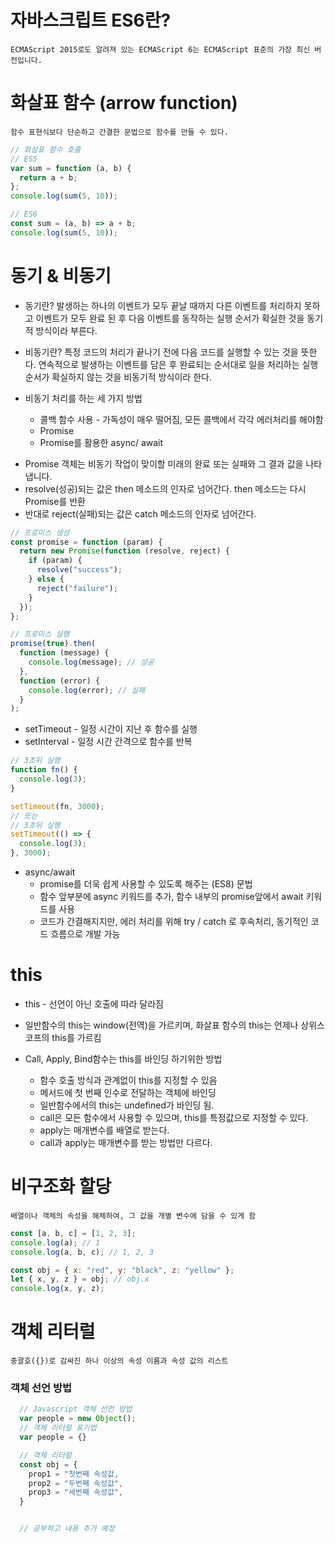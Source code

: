 # 자바스크립트 ES6란?

    ECMAScript 2015로도 알려져 있는 ECMAScript 6는 ECMAScript 표준의 가장 최신 버전입니다.

# 화살표 함수 (arrow function)

    함수 표현식보다 단순하고 간결한 문법으로 함수를 만들 수 있다.

```javascript
// 화살표 함수 호출
// ES5
var sum = function (a, b) {
  return a + b;
};
console.log(sum(5, 10));

// ES6
const sum = (a, b) => a + b;
console.log(sum(5, 10));
```

# 동기 & 비동기

- 동기란? 발생하는 하나의 이벤트가 모두 끝날 때까지 다른 이벤트를 처리하지 못하고 이벤트가 모두 완료 된 후 다음 이벤트를 동작하는 실행 순서가 확실한 것을 동기적 방식이라 부른다.

- 비동기란? 특정 코드의 처리가 끝나기 전에 다음 코드를 실행할 수 있는 것을 뜻한다.
  연속적으로 발생하는 이벤트를 담은 후 완료되는 순서대로 일을 처리하는 실행 순서가 확실하지 않는 것을 비동기적 방식이라 한다.

- 비동기 처리를 하는 세 가지 방법
  - 콜백 함수 사용 - 가독성이 매우 떨어짐, 모든 콜백에서 각각 에러처리를 해야함
  - Promise
  - Promise를 활용한 async/ await

* Promise 객체는 비동기 작업이 맞이할 미래의 완료 또는 실패와 그 결과 값을 나타냅니다.
* resolve(성공)되는 값은 then 메소드의 인자로 넘어간다. then 메소드는 다시 Promise를 반환
* 반대로 reject(실패)되는 값은 catch 메소드의 인자로 넘어간다.

```javascript
// 프로미스 생성
const promise = function (param) {
  return new Promise(function (resolve, reject) {
    if (param) {
      resolve("success");
    } else {
      reject("failure");
    }
  });
};

// 프로미스 실행
promise(true).then(
  function (message) {
    console.log(message); // 성공
  },
  function (error) {
    console.log(error); // 실패
  }
);
```

- setTimeout - 일정 시간이 지난 후 함수를 실행
- setInterval - 일정 시간 간격으로 함수를 반복

```javascript
// 3초뒤 실행
function fn() {
  console.log(3);
}

setTimeout(fn, 3000);
// 또는
// 3초뒤 실행
setTimeout(() => {
  console.log(3);
}, 3000);
```

- async/await
  - promise를 더욱 쉽게 사용할 수 있도록 해주는 (ES8) 문법
  - 함수 앞부분에 async 키워드를 추가, 함수 내부의 promise앞에서 await 키워드를 사용
  - 코드가 간결해지지만, 에러 처리를 위해 try / catch 로 후속처리, 동기적인 코드 흐름으로 개발 가능

# this

- this - 선언이 아닌 호출에 따라 달라짐

- 일반함수의 this는 window(전역)을 가르키며, 화살표 함수의 this는 언제나 상위스코프의 this를 가르킴

- Call, Apply, Bind함수는 this를 바인딩 하기위한 방법
  - 함수 호출 방식과 관계없이 this를 지정할 수 있음
  - 메서드에 첫 번째 인수로 전달하는 객체에 바인딩
  - 일반함수에서의 this는 undefined가 바인딩 됨.
  - call은 모든 함수에서 사용할 수 있으며, this를 특정값으로 지정할 수 있다.
  - apply는 매개변수를 배열로 받는다.
  - call과 apply는 매개변수를 받는 방법만 다르다.

# 비구조화 할당

    배열이나 객체의 속성을 해체하여, 그 값을 개별 변수에 담을 수 있게 함

```javascript
const [a, b, c] = [1, 2, 3];
console.log(a); // 1
console.log(a, b, c); // 1, 2, 3

const obj = { x: "red", y: "black", z: "yellow" };
let { x, y, z } = obj; // obj.x
console.log(x, y, z);
```

# 객체 리터럴

    중괄호({})로 감싸진 하나 이상의 속성 이름과 속성 값의 리스트

### 객체 선언 방법

```javascript
  // Javascript 객체 선언 방법
  var people = new Object();
  // 객체 리터럴 표기법
  var people = {}

  // 객체 리터럴
  const obj = {
    prop1 = "첫번째 속성값,
    prop2 = "두번째 속성값",
    prop3 = "세번째 속성값",
  }


  // 공부하고 내용 추가 예정
```
